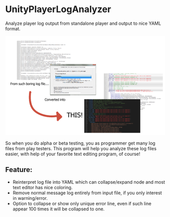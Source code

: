 # UnityPlayerLogAnalyzer
Analyze player log output from standalone player and output to nice YAML format.

![Alt text](./DemoImage.png)

So when you do alpha or beta testing, you as programmer get many log files from play testers.
This program will help you analyze these log files easier, with help of your favorite text editing program, of course!

## Feature:
- Reinterpret log file into YAML which can collapse/expand node and most text editor has nice coloring.
- Remove normal message log entirely from input file, if you only interest in warning/error.
- Option to collapse or show only unique error line, even if such line appear 100 times it will be collapsed to one.